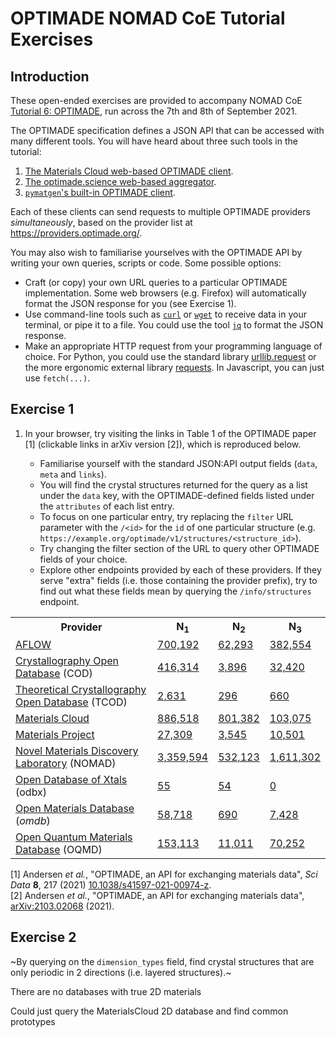 <div class="cell markdown">

# OPTIMADE NOMAD CoE Tutorial Exercises

</div>

<div class="cell markdown">

## Introduction

</div>

<div class="cell markdown">

These open-ended exercises are provided to accompany NOMAD CoE [Tutorial
6:
OPTIMADE](https://th.fhi-berlin.mpg.de/meetings/nomad-tutorials/index.php?n=Meeting.Tutorial6),
run across the 7th and 8th of September 2021.

The OPTIMADE specification defines a JSON API that can be accessed with
many different tools. You will have heard about three such tools in the
tutorial:

1.  [The Materials Cloud web-based OPTIMADE
    client](https://dev-tools.materialscloud.org/optimadeclient/).
2.  [The optimade.science web-based
    aggregator](https://optimade.science).
3.  [`pymatgen`'s built-in OPTIMADE
    client](https://pymatgen.org/pymatgen.ext.optimade.html?highlight=optimade#module-pymatgen.ext.optimade).

Each of these clients can send requests to multiple OPTIMADE providers
*simultaneously*, based on the provider list at
<https://providers.optimade.org/>.

You may also wish to familiarise yourselves with the OPTIMADE API by
writing your own queries, scripts or code. Some possible options:

-   Craft (or copy) your own URL queries to a particular OPTIMADE
    implementation. Some web browsers (e.g. Firefox) will automatically
    format the JSON response for you (see Exercise 1).
-   Use command-line tools such as [`curl`](https://curl.se/) or
    [`wget`](https://www.gnu.org/software/wget/) to receive data in your
    terminal, or pipe it to a file. You could use the tool
    [`jq`](https://stedolan.github.io/jq/) to format the JSON response.
-   Make an appropriate HTTP request from your programming language of
    choice. For Python, you could use the standard library
    [urllib.request](https://docs.python.org/3/library/urllib.request.html)
    or the more ergonomic external library
    [requests](https://requests.readthedocs.io/en/master/). In
    Javascript, you can just use `fetch(...)`.

</div>

<div class="cell markdown">

## Exercise 1

</div>

<div class="cell markdown">

1.  In your browser, try visiting the links in Table 1 of the OPTIMADE
    paper \[1\] (clickable links in arXiv version \[2\]), which is
    reproduced below.

    -   Familiarise yourself with the standard JSON:API output fields
        (`data`, `meta` and `links`).
    -   You will find the crystal structures returned for the query as a
        list under the `data` key, with the OPTIMADE-defined fields
        listed under the `attributes` of each list entry.
    -   To focus on one particular entry, try replacing the `filter` URL
        parameter with the `/<id>` for the `id` of one particular
        structure (e.g.
        `https://example.org/optimade/v1/structures/<structure_id>`).
    -   Try changing the filter section of the URL to query other
        OPTIMADE fields of your choice.
    -   Explore other endpoints provided by each of these providers. If
        they serve "extra" fields (i.e. those containing the provider
        prefix), try to find out what these fields mean by querying the
        `/info/structures` endpoint.

<center>
<table>
    <tr>
        <th>Provider</th>
        <th>N<sub>1</sub></th>
        <th>N<sub>2</sub></th>
        <th>N<sub>3</sub></th>
    </tr>
    <tr>
        <td><a href="http://www.aflow.org">AFLOW</a><span class="citation" data-cites="AFLOW_database aflow_fleet_chapter"></span> </td>
        <td><a href="http://aflow.org/API/optimade/v1/structures?filter=elements HAS ANY &quot;C&quot;,&quot;Si&quot;,&quot;Ge&quot;,&quot;Sn&quot;,&quot;Pb&quot;">700,192</a> </td>
        <td><a href="http://aflow.org/API/optimade/v1/structures?filter=elements HAS ANY &quot;C&quot;,&quot;Si&quot;,&quot;Ge&quot;,&quot;Sn&quot;,&quot;Pb&quot; AND nelements=2">62,293</a></td>
        <td><a href="http://aflow.org/API/optimade/v1/structures?filter=elements HAS ANY &quot;C&quot;,&quot;Si&quot;,&quot;Ge&quot;,&quot;Sn&quot; AND NOT elements HAS &quot;Pb&quot; AND elements LENGTH 3">382,554</a></td>
    </tr>
    <tr>
        <td><a href="https://www.crystallography.net/cod">Crystallography Open Database</a> (COD)<span class="citation" data-cites="Grazulis_COD_2009 Grazulis_COD_2012"></span></td>
        <td><a href="https://www.crystallography.net/cod/optimade/v1/structures?filter=elements HAS ANY &quot;C&quot;,&quot;Si&quot;,&quot;Ge&quot;,&quot;Sn&quot;,&quot;Pb&quot;">416,314</a> </td>
        <td><a href="https://www.crystallography.net/cod/optimade/v1/structures?filter=elements HAS ANY &quot;C&quot;,&quot;Si&quot;,&quot;Ge&quot;,&quot;Sn&quot;,&quot;Pb&quot; AND nelements=2">3,896</a> </td>
        <td><a href="https://www.crystallography.net/cod/optimade/v1/structures?filter=elements HAS ANY &quot;C&quot;,&quot;Si&quot;,&quot;Ge&quot;,&quot;Sn&quot; AND NOT elements HAS &quot;Pb&quot; AND elements LENGTH 3">32,420</a></td>
    </tr>
    <tr>
        <td><a href="https://www.crystallography.net/tcod">Theoretical Crystallography Open Database</a> (TCOD)<span class="citation" data-cites="Merkys_TCOD_2017"></span> </td>
        <td><a href="https://www.crystallography.net/tcod/optimade/v1/structures?filter=elements HAS ANY &quot;C&quot;,&quot;Si&quot;,&quot;Ge&quot;,&quot;Sn&quot;,&quot;Pb&quot;">2,631</a> </td>
        <td><a href="https://www.crystallography.net/tcod/optimade/v1/structures?filter=elements HAS ANY &quot;C&quot;,&quot;Si&quot;,&quot;Ge&quot;,&quot;Sn&quot;,&quot;Pb&quot; AND nelements=2">296</a> </td>
        <td><a href="https://www.crystallography.net/tcod/optimade/v1/structures?filter=elements HAS ANY &quot;C&quot;,&quot;Si&quot;,&quot;Ge&quot;,&quot;Sn&quot; AND NOT elements HAS &quot;Pb&quot; AND elements LENGTH 3">660</a></td>
    </tr>
    <tr>
        <td><a href="https://materialscloud.org">Materials Cloud</a><span class="citation" data-cites="AiiDA AiiDA2 MaterialsCloud"></span> </td>
        <td><a href="https://aiida.materialscloud.org/optimade-sample/optimade/v1/structures?filter=elements HAS ANY &quot;C&quot;,&quot;Si&quot;,&quot;Ge&quot;,&quot;Sn&quot;,&quot;Pb&quot;">886,518</a> </td>
        <td><a href="https://aiida.materialscloud.org/optimade-sample/optimade/v1/structures?filter=elements HAS ANY &quot;C&quot;,&quot;Si&quot;,&quot;Ge&quot;,&quot;Sn&quot;,&quot;Pb&quot; AND nelements=2">801,382</a> </td>
        <td><a href="https://aiida.materialscloud.org/optimade-sample/optimade/v1/structures?filter=elements HAS ANY &quot;C&quot;,&quot;Si&quot;,&quot;Ge&quot;,&quot;Sn&quot; AND NOT elements HAS &quot;Pb&quot; AND elements LENGTH 3">103,075</a></td>
    </tr>
    <tr>
        <td><a href="http://materialsproject.org">Materials Project</a><span class="citation" data-cites="Materials_Project Jain_2011 Ong_pymatgen_2013 Mathew_Atomate_CMS_2017"></span> </td>
        <td><a href="https://optimade.materialsproject.org/v1/structures?filter=elements HAS ANY &quot;C&quot;,&quot;Si&quot;,&quot;Ge&quot;,&quot;Sn&quot;,&quot;Pb&quot;">27,309</a> </td>
        <td><a href="https://optimade.materialsproject.org/v1/structures?filter=elements HAS ANY &quot;C&quot;,&quot;Si&quot;,&quot;Ge&quot;,&quot;Sn&quot;,&quot;Pb&quot; AND nelements=2">3,545</a> </td>
        <td><a href="https://optimade.materialsproject.org/v1/structures?filter=elements HAS ANY &quot;C&quot;,&quot;Si&quot;,&quot;Ge&quot;,&quot;Sn&quot; AND NOT elements HAS &quot;Pb&quot; AND elements LENGTH 3">10,501</a></td>
    </tr>
    <tr>
        <td><a href="https://nomad-lab.eu">Novel Materials Discovery Laboratory</a> (NOMAD)<span class="citation" data-cites="NOMAD_2017 NOMAD_2018"></span> </td>
        <td><a href="https://nomad-lab.eu/prod/rae/optimade/v1/structures?filter=elements HAS ANY &quot;C&quot;,&quot;Si&quot;,&quot;Ge&quot;,&quot;Sn&quot;,&quot;Pb&quot;">3,359,594</a> </td>
        <td><a href="https://nomad-lab.eu/prod/rae/optimade/v1/structures?filter=elements HAS ANY &quot;C&quot;,&quot;Si&quot;,&quot;Ge&quot;,&quot;Sn&quot;,&quot;Pb&quot; AND nelements=2">532,123</a> </td>
        <td><a href="https://nomad-lab.eu/prod/rae/optimade/v1/structures?filter=elements HAS ANY &quot;C&quot;,&quot;Si&quot;,&quot;Ge&quot;,&quot;Sn&quot; AND NOT elements HAS &quot;Pb&quot; AND elements LENGTH 3">1,611,302</a></td>
    </tr>
    <tr>
        <td><a href="https://odbx.science">Open Database of Xtals</a> (odbx)<span class="citation" data-cites="odbx-matador"></span> </td>
        <td><a href="https://optimade.odbx.science/v1/structures?filter=elements HAS ANY &quot;C&quot;,&quot;Si&quot;,&quot;Ge&quot;,&quot;Sn&quot;,&quot;Pb&quot;">55</a> </td>
        <td><a href="https://optimade.odbx.science/v1/structures?filter=elements HAS ANY &quot;C&quot;,&quot;Si&quot;,&quot;Ge&quot;,&quot;Sn&quot;,&quot;Pb&quot; AND nelements=2">54</a> </td>
        <td><a href="https://optimade.odbx.science/v1/structures?filter=elements HAS ANY &quot;C&quot;,&quot;Si&quot;,&quot;Ge&quot;,&quot;Sn&quot; AND NOT elements HAS &quot;Pb&quot; AND elements LENGTH 3">0</a></td>
    </tr>
    <tr>
        <td><a href="http://openmaterialsdb.se">Open Materials Database</a> (<em>omdb</em>)<span class="citation" data-cites="HTTKOMDB"></span> </td>
        <td><a href="http://optimade.openmaterialsdb.se/v1/structures?filter=elements HAS ANY &quot;C&quot;,&quot;Si&quot;,&quot;Ge&quot;,&quot;Sn&quot;,&quot;Pb&quot;">58,718</a> </td>
        <td><a href="http://optimade.openmaterialsdb.se/v1/structures?filter=elements HAS ANY &quot;C&quot;,&quot;Si&quot;,&quot;Ge&quot;,&quot;Sn&quot;,&quot;Pb&quot; AND nelements=2">690</a> </td>
        <td><a href="http://optimade.openmaterialsdb.se/v1/structures?filter=elements HAS ANY &quot;C&quot;,&quot;Si&quot;,&quot;Ge&quot;,&quot;Sn&quot; AND NOT elements HAS &quot;Pb&quot; AND elements LENGTH 3">7,428</a></td>
    </tr>
    <tr>
        <td><a href="http://oqmd.org">Open Quantum Materials Database</a> (OQMD)<span class="citation" data-cites="OQMD"></span> </td>
        <td><a href="http://oqmd.org/optimade/v1/structures?filter=elements HAS ANY &quot;C&quot;,&quot;Si&quot;,&quot;Ge&quot;,&quot;Sn&quot;,&quot;Pb&quot;">153,113</a> </td>
        <td><a href="http://oqmd.org/optimade/v1/structures?filter=elements HAS ANY &quot;C&quot;,&quot;Si&quot;,&quot;Ge&quot;,&quot;Sn&quot;,&quot;Pb&quot; AND nelements=2">11,011</a> </td>
        <td><a href="http://oqmd.org/optimade/v1/structures?filter=elements HAS ANY &quot;C&quot;,&quot;Si&quot;,&quot;Ge&quot;,&quot;Sn&quot; AND NOT elements HAS &quot;Pb&quot; AND elements LENGTH 3">70,252</a></td>
    </tr>
</table>
</center>

\[1\] Andersen *et al.*, "OPTIMADE, an API for exchanging materials
data", *Sci Data* **8**, 217 (2021)
[10.1038/s41597-021-00974-z](https://doi.org/10.1038/s41597-021-00974-z).  
\[2\] Andersen *et al.*, "OPTIMADE, an API for exchanging materials
data", [arXiv:2103.02068](https://arxiv.org/abs/2103.02068) (2021).

</div>

<div class="cell markdown">

## Exercise 2

\~By querying on the `dimension_types` field, find crystal structures
that are only periodic in 2 directions (i.e. layered structures).\~

There are no databases with true 2D materials

Could just query the MaterialsCloud 2D database and find common
prototypes

</div>
